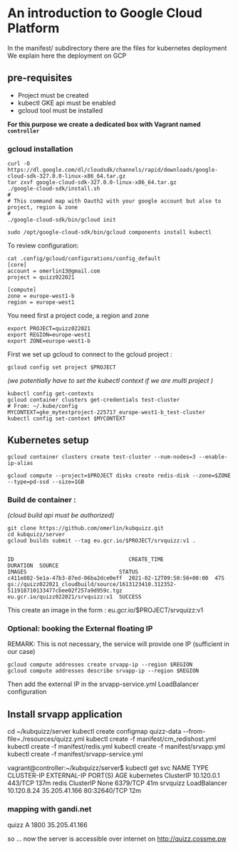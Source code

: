 # An introduction to Google Cloud Platform


In the manifest/ subdirectory there are the files for kubernetes deployment
We explain here the deployment on GCP

## pre-requisites

* Project must be created
* kubectl GKE api must be enabled
* gcloud tool must be installed

**For this purpose we create a dedicated box with Vagrant named `controller`**

### gcloud installation
```
curl -O https://dl.google.com/dl/cloudsdk/channels/rapid/downloads/google-cloud-sdk-327.0.0-linux-x86_64.tar.gz
tar zxvf google-cloud-sdk-327.0.0-linux-x86_64.tar.gz
./google-cloud-sdk/install.sh
#
# This command map with Oauth2 with your google account but also to project, region & zone
#
./google-cloud-sdk/bin/gcloud init
```


```
sudo /opt/google-cloud-sdk/bin/gcloud components install kubectl
```

To review configuration:
```
cat .config/gcloud/configurations/config_default
[core]
account = omerlin13@gmail.com
project = quizz022021

[compute]
zone = europe-west1-b
region = europe-west1
```


You need first a project code, a region and zone
```
export PROJECT=quizz022021
export REGION=europe-west1
export ZONE=europe-west1-b
```
First we set up gcloud to connect to the gcloud project :
```
gcloud config set project $PROJECT

```

*(we potentially have to set the kubectl context if we are multi project )*
```
kubectl config get-contexts
gcloud container clusters get-credentials test-cluster
# From: ~/.kube/config
MYCONTEXT=gke_mytestproject-225717_europe-west1-b_test-cluster
kubectl config set-context $MYCONTEXT
```
## Kubernetes setup

```
gcloud container clusters create test-cluster --num-nodes=3 --enable-ip-alias

gcloud compute --project=$PROJECT disks create redis-disk --zone=$ZONE --type=pd-ssd --size=1GB
```

### Build de container :
*(cloud build api must be authorized)*
```
git clone https://github.com/omerlin/kubquizz.git
cd kubquizz/server
gcloud builds submit --tag eu.gcr.io/$PROJECT/srvquizz:v1 .


ID                                    CREATE_TIME                DURATION  SOURCE                                                                                     IMAGES                             STATUS
c411e802-5e1a-47b3-87ed-06ba2dce0eff  2021-02-12T09:50:56+00:00  47S       gs://quizz022021_cloudbuild/source/1613123410.312352-511918710133477cbee02f257a9d959c.tgz  eu.gcr.io/quizz022021/srvquizz:v1  SUCCESS

```
This create an image in the form : eu.gcr.io/$PROJECT/srvquizz:v1

### Optional: **booking** the External floating IP

REMARK: This is not necessary, the service will provide one IP (sufficient in our case)

```
gcloud compute addresses create srvapp-ip --region $REGION
gcloud compute addresses describe srvapp-ip --region $REGION
```

Then add the external IP in the srvapp-service.yml LoadBalancer configuration

## Install srvapp application
cd ~/kubquizz/server
kubectl create configmap quizz-data --from-file=./resources/quizz.yml
kubectl create -f manifest/cm_redishost.yml
kubectl create -f manifest/redis.yml
kubectl create -f manifest/srvapp.yml
kubectl create -f manifest/srvapp-service.yml

vagrant@controller:~/kubquizz/server$ kubectl get svc
NAME         TYPE           CLUSTER-IP    EXTERNAL-IP     PORT(S)        AGE
kubernetes   ClusterIP      10.120.0.1    <none>          443/TCP        137m
redis        ClusterIP      None          <none>          6379/TCP       41m
srvquizz     LoadBalancer   10.120.8.24   35.205.41.166   80:32640/TCP   12m

### mapping with gandi.net
quizz	A	1800	35.205.41.166

so ... now the server is accessible over internet on http://quizz.cossme.pw
